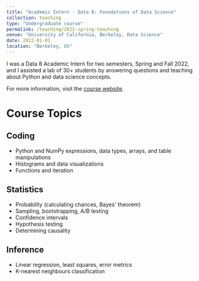 ```yaml
---
title: "Academic Intern - Data 8: Foundations of Data Science"
collection: teaching
type: "Undergraduate course"
permalink: /teaching/2022-spring-teaching
venue: "University of California, Berkeley, Data Science"
date: 2022-01-01
location: "Berkeley, US"
---
```


I was a Data 8 Academic Intern for two semesters, Spring and Fall 2022, and I assisted a lab of 30+ students by answering questions and teaching about Python and data science concepts.

For more information, visit the [course website](https://www.data8.org/sp22/).

Course Topics
======

Coding
------
*   Python and NumPy expressions, data types, arrays, and table manipulations
*   Histograms and data visualizations
*   Functions and iteration

Statistics
------
*   Probability (calculating chances, Bayes' theorem)
*   Sampling, bootstrapping, A/B testing
*   Confidence intervals
*   Hypothesis testing
*   Determining causality

Inference
------
*   Linear regression, least squares, error metrics
*   K-nearest neighbours classification